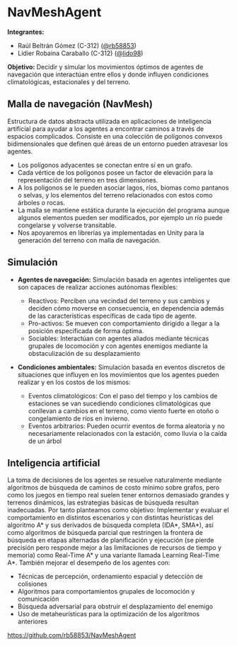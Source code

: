 # NavMeshAgent

**Integrantes:**
* Raúl Beltrán Gómez (C-312) ([@rb58853](https://github.com/rb58853))
* Lidier Robaina Caraballo (C-312) ([@lido98](https://github.com/lido98))

**Objetivo:** Decidir y simular los movimientos óptimos de agentes de navegación que interactúan entre ellos y donde influyen condiciones climatológicas, estacionales y del terreno.

## Malla de navegación (NavMesh)
Estructura de datos abstracta utilizada en aplicaciones de inteligencia artificial para ayudar a los agentes a encontrar caminos a través de espacios complicados. Consiste en una colección de polígonos convexos bidimensionales que definen qué áreas de un entorno pueden atravesar los agentes.
* Los polígonos adyacentes se conectan entre sí en un grafo.
* Cada vértice de los polígonos posee un factor de elevación para la representación del terreno en tres dimensiones.
* A los polígonos se le pueden asociar lagos, ríos, biomas como pantanos o selvas, y los elementos del terreno relacionados con estos como árboles o rocas.
* La malla se mantiene estática durante la ejecución del programa aunque algunos elementos pueden ser modificados, por ejemplo un río puede congelarse y volverse transitable.
* Nos apoyaremos en librerías ya implementadas en Unity para la generación del terreno con malla de navegación.

## Simulación

* **Agentes de navegación:** Simulación basada en agentes inteligentes que son capaces de realizar acciones autónomas flexibles:
    * Reactivos: Perciben una vecindad del terreno y sus cambios y deciden cómo moverse en consecuencia, en dependencia además de las características específicas de cada tipo de agente.
    * Pro-activos: Se mueven con comportamiento dirigido a llegar a la posición especificada de forma óptima.
    * Sociables: Interactúan con agentes aliados mediante técnicas grupales de locomoción y con agentes enemigos mediante la obstaculización de su desplazamiento

* **Condiciones ambientales:** Simulación basada en eventos discretos de situaciones que influyen en los movimientos que los agentes pueden realizar y en los costos de los mismos:          
    * Eventos climatológicos: Con el paso del tiempo y los cambios de estaciones se van sucediendo condiciones climatológicas que conllevan a cambios en el terreno, como viento fuerte en otoño o congelamiento de ríos en invierno.
    * Eventos arbitrarios: Pueden ocurrir eventos de forma aleatoria y no necesariamente relacionados con la estación, como lluvia o la caída de un árbol

## Inteligencia artificial
La toma de decisiones de los agentes se resuelve naturalmente mediante algoritmos de búsqueda de caminos de costo mínimo sobre grafos, pero como los juegos en tiempo real suelen tener entornos demasiado grandes y terrenos dinámicos, las estrategias básicas de búsqueda resultan inadecuadas. Por tanto planteamos como objetivo: Implementar y evaluar el comportamiento en distintos escenarios y con distintas heurísticas del algoritmo A* y sus derivados de búsqueda completa (IDA*, SMA*), así como algoritmos de búsqueda parcial que restringen la frontera de búsqueda en etapas alternadas de planificación y ejecución (se pierde precisión pero responde mejor a las limitaciones de recursos de tiempo y memoria) como Real-Time A* y una variante llamada Learning Real-Time A*. También mejorar el desempeño de los agentes con:
* Técnicas de percepción, ordenamiento espacial y detección de colisiones
* Algoritmos para comportamientos grupales de locomoción y comunicación
* Búsqueda adversarial para obstruir el desplazamiento del enemigo
* Uso de metaheurísticas para la optimización de los algoritmos anteriores

https://github.com/rb58853/NavMeshAgent
